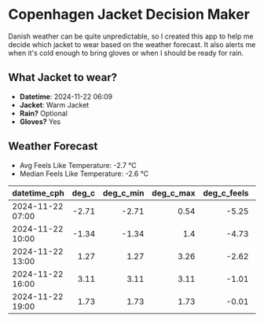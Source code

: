 
# Copenhagen Jacket Decision Maker

Danish weather can be quite unpredictable, so I created this app to help me decide which jacket to wear based on the weather forecast. 
It also alerts me when it's cold enough to bring gloves or when I should be ready for rain.

## What Jacket to wear?

- **Datetime**: 2024-11-22 06:09
- **Jacket**: Warm Jacket
- **Rain?** Optional
- **Gloves?** Yes

## Weather Forecast
- Avg Feels Like Temperature: -2.7 °C
- Median Feels Like Temperature: -2.6 °C

| datetime_cph     |   deg_c |   deg_c_min |   deg_c_max |   deg_c_feels | weather   | wind   | rain   |
|:-----------------|--------:|------------:|------------:|--------------:|:----------|:-------|:-------|
| 2024-11-22 07:00 |   -2.71 |       -2.71 |        0.54 |         -5.25 | Clouds    | Low    | None   |
| 2024-11-22 10:00 |   -1.34 |       -1.34 |        1.4  |         -4.73 | Clouds    | Low    | None   |
| 2024-11-22 13:00 |    1.27 |        1.27 |        3.26 |         -2.62 | Clouds    | Low    | None   |
| 2024-11-22 16:00 |    3.11 |        3.11 |        3.11 |         -1.01 | Clouds    | Low    | None   |
| 2024-11-22 19:00 |    1.73 |        1.73 |        1.73 |         -0.01 | Rain      | Low    | Low    |
        